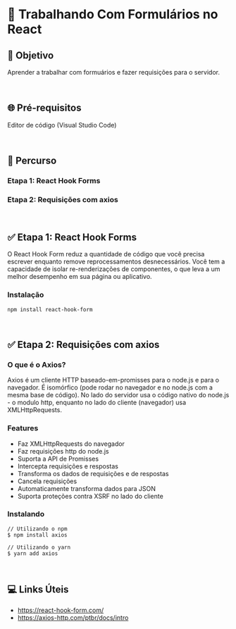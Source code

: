 # 📌 **Trabalhando Com Formulários no React**
## 🎯 **Objetivo**
Aprender a trabalhar com formuários e fazer requisições para
o servidor.

<br>

## 🌐 **Pré-requisitos**
Editor de código (Visual Studio Code)

<br>

## 🏁 **Percurso**
### Etapa 1: React Hook Forms
### Etapa 2: Requisições com axios

<br>

## ✅ **Etapa 1: React Hook Forms**
O React Hook Form reduz a quantidade de código que você precisa escrever enquanto remove reprocessamentos desnecessários.
Você tem a capacidade de isolar re-renderizações de componentes, o que leva a um melhor desempenho em sua página ou aplicativo.
### Instalação
```
npm install react-hook-form
```

<br>

## ✅ **Etapa 2: Requisições com axios**
### O que é o Axios?
Axios é um cliente HTTP baseado-em-promisses para o node.js e para o navegador. É isomórfico (pode rodar no navegador e no node.js com a mesma base de código). No lado do servidor usa o código nativo do node.js - o modulo http, enquanto no lado do cliente (navegador) usa XMLHttpRequests.

### Features
- Faz XMLHttpRequests do navegador
- Faz requisições http do node.js
- Suporta a API de Promisses
- Intercepta requisições e respostas
- Transforma os dados de requisições e de respostas
- Cancela requisições
- Automaticamente transforma dados para JSON
- Suporta proteções contra XSRF no lado do cliente

### Instalando
```
// Utilizando o npm
$ npm install axios

// Utilizando o yarn
$ yarn add axios
```

<br>

## 💻 **Links Úteis**
- https://react-hook-form.com/
- https://axios-http.com/ptbr/docs/intro
